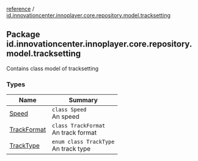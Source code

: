 [reference](../index.md) / [id.innovationcenter.innoplayer.core.repository.model.tracksetting](./index.md)

## Package id.innovationcenter.innoplayer.core.repository.model.tracksetting

Contains class model of tracksetting

### Types

| Name | Summary |
|---|---|
| [Speed](-speed/index.md) | `class Speed`<br>An speed |
| [TrackFormat](-track-format/index.md) | `class TrackFormat`<br>An track format |
| [TrackType](-track-type/index.md) | `enum class TrackType`<br>An track type |
